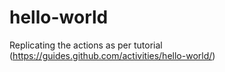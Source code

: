 # hello-world
Replicating the actions as per tutorial (https://guides.github.com/activities/hello-world/) 
